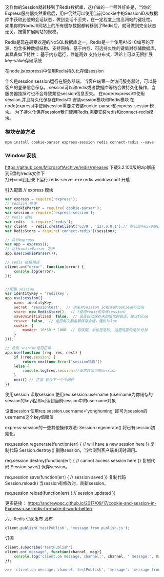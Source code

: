 这样你的Session就转移到了Redis数据库，这样做的一个额外好处是，当你的Express服务器突然重启后，用户仍然可以使用当前Cookie中的SessionID从数据库中获取到他的会话状态，做到会话不丢失，在一定程度上提高网站的键壮性。
如果你的NodeJS网站上的所有缓存数据都转移到了Redis后，就可做到完全状态无关，按需扩展网站的规模。

Redis是现在最受欢迎的NoSQL数据库之一，Redis是一个使用ANSI C编写的开源、包含多种数据结构、支持网络、基于内存、可选持久性的键值对存储数据库，其具备如下特性： 基于内存运行，性能高效 支持分布式，理论上可以无限扩展 key-value存储系统

在node.js(express)中使用Redis持久化存储session

什么是session
session运行在服务器端，当客户端第一次访问服务器时，可以将客户的登录信息保存。 session可以和redis或者数据库等结合做持久化操作，当服务器挂掉时也不会导致某些session信息丢失。
在node(express)中使用session,并且持久化保存在Redis中
安装session模块和Redis模块
在node(express)中使用session需要先安装cookie-parser和express-session模块。 为了持久化保存session我们使用Redis,需要安装redis和connect-redis模块。

### 模块安装方法
```
npm install cookie-parser express-session redis connect-redis --save
```

### Window 安装 
https://github.com/MicrosoftArchive/redis/releases
下载3.2.100版的zip解压到E盘的/redis文件下  
打开cmd到目录下运行 redis-server.exe redis.window.conf 开启


引入配置
// express 模块
```js
var express = require('express');
// session 模块
var cookieParser = require('cookie-parser');
var session = require('express-session');
// redis 模块
var redis   = require('redis');
var client  = redis.createClient('6379', '127.0.0.1');// 默认监听6379端口,'127.0.0.1'为你本地ip(默认不需要修改)
var RedisStore = require('connect-redis')(session);

// 执行express
var app = express();
// 运行cookieParser 方法
app.use(cookieParser());

// redis 链接错误
client.on("error", function(error) {
    console.log(error);
});


//配置 session
var identityKey = 'rediskey';
app.use(session({
    name: identityKey,
    secret: 'sessiontest',  // 用来对session id相关的cookie进行签名
    store: new RedisStore(),  // (使用redis的存储session)
    saveUninitialized: false,  // 是否自动保存未初始化的会话，建议false
    resave: false,  // 是否每次都重新保存会话，建议false
    cookie: {
        maxAge: 10*60 * 1000  // 有效期，单位是毫秒, 这里设置的是10分钟
    }
}));

// 检测 session是否正常
app.use(function (req, res, next) {
    if (!req.session) {
        return next(new Error('session错误'))
    }else {
        console.log(req.session)//正常打印当前session
    }
    next() // 正常 载入下一个中间件
})
```

使用session
读取session
使用req.session.username (username为你储存的session的key名)即可读到当前session中的username对象

设置session
使用req.session.username='yonghuming' 即可为session的username这个key值赋值

express-session的一些其他操作方法:
Session.regenerate() 将已有session初始化。

req.session.regenerate(function(err) {
  // will have a new session here
})
复制代码
Session.destroy() 删除session，当检测到客户端关闭时调用。

req.session.destroy(function(err) {
  // cannot access session here
})
复制代码
Session.save() 保存session。

req.session.save(function(err) {
  // session saved
})
复制代码
Session.reload() 当session有修改时，刷新session。

req.session.reload(function(err) {
  // session updated
})


更多链接：
https://andrewpqc.github.io/2017/09/17/cookie-and-session-in-Express-use-redis-to-make-it-work-better/




六、Redis 订阅发布
发布
```js
client.publish('testPublish', 'message from publish.js');
```
订阅
```js
client.subscribe('testPublish'); 
client.on('message', function(channel, msg){
    console.log('client.on message, channel:', channel, ' message:', msg);
});

>>> 'client.on message, channel: testPublish', 'message': 'message from publish.js'
```
